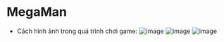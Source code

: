 # MegaMan
- Cách hình ảnh trong quá trình chơi game:
![image](https://user-images.githubusercontent.com/108993284/216809624-050ed1db-3470-4609-b74f-c95b32dd8edc.png)
![image](https://user-images.githubusercontent.com/108993284/216809653-d83e2acc-c45c-499d-9100-f0d24da376c6.png)
![image](https://user-images.githubusercontent.com/108993284/216809648-e7105f0c-afeb-4635-83b9-304742187f12.png)

